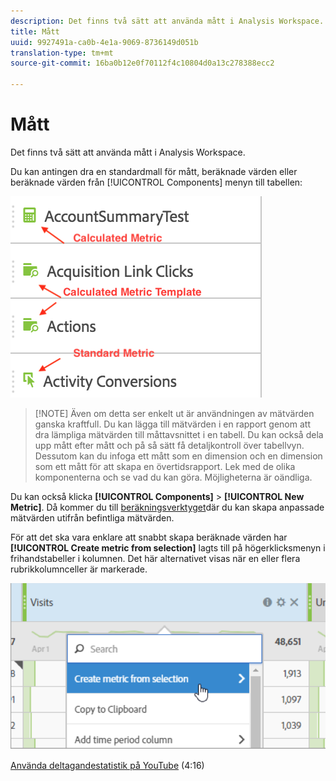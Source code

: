 ```yaml
---
description: Det finns två sätt att använda mått i Analysis Workspace.
title: Mått
uuid: 9927491a-ca0b-4e1a-9069-8736149d051b
translation-type: tm+mt
source-git-commit: 16ba0b12e0f70112f4c10804d0a13c278388ecc2

---
```



# Mått

Det finns två sätt att använda mått i Analysis Workspace.

Du kan antingen dra en standardmall för mått, beräknade värden eller beräknade värden från [!UICONTROL Components] menyn till tabellen:

![](assets/metrics_icons.png)

> [!NOTE] Även om detta ser enkelt ut är användningen av mätvärden ganska kraftfull. Du kan lägga till mätvärden i en rapport genom att dra lämpliga mätvärden till måttavsnittet i en tabell. Du kan också dela upp mått efter mått och på så sätt få detaljkontroll över tabellvyn. Dessutom kan du infoga ett mått som en dimension och en dimension som ett mått för att skapa en övertidsrapport. Lek med de olika komponenterna och se vad du kan göra. Möjligheterna är oändliga.

Du kan också klicka **[!UICONTROL Components]** > **[!UICONTROL New Metric]**. Då kommer du till [beräkningsverktyget](https://marketing.adobe.com/resources/help/en_US/analytics/calcmetrics/)där du kan skapa anpassade mätvärden utifrån befintliga mätvärden.

För att det ska vara enklare att snabbt skapa beräknade värden har **[!UICONTROL Create metric from selection]** lagts till på högerklicksmenyn i frihandstabeller i kolumnen. Det här alternativet visas när en eller flera rubrikkolumnceller är markerade.

![](assets/calc_metrics.png)

[Använda deltagandestatistik på YouTube](https://www.youtube.com/watch?v=ngmJHcg65o8&list=PL2tCx83mn7GuNnQdYGOtlyCu0V5mEZ8sS&index=32) (4:16)
